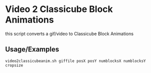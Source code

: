 
# Video 2 Classicube Block Animations

this script converts a gif/video to Classicube Block Animations

## Usage/Examples

```
video2classicubeanim.sh giffile posX posY numblocksX numblocksY cropsize
```
